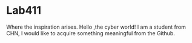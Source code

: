 # Lab411
Where the inspiration arises.
Hello ,the cyber world!
I am a student from CHN, I would like to acquire something meaningful from the Github.
